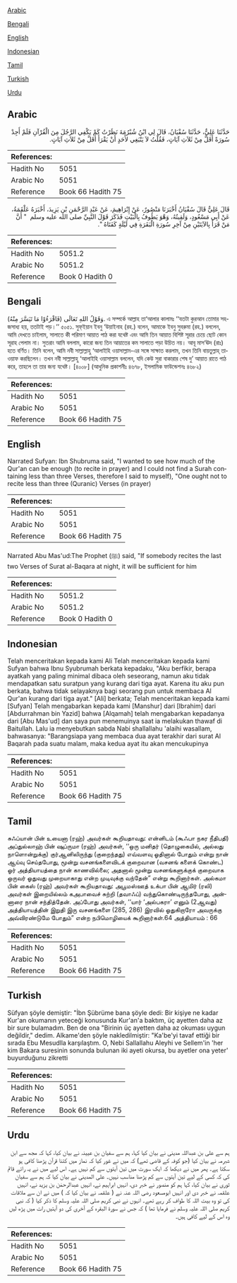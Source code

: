[Arabic](#arabic)

[Bengali](#bengali)

[English](#english)

[Indonesian](#indonesian)

[Tamil](#tamil)

[Turkish](#turkish)

[Urdu](#urdu)

## Arabic


<div dir="rtl" lang="ar" style={{fontSize:'larger',backgroundColor:'#f8f9fa',padding:20}}>
حَدَّثَنَا عَلِيٌّ، حَدَّثَنَا سُفْيَانُ، قَالَ لِي ابْنُ شُبْرُمَةَ نَظَرْتُ كَمْ يَكْفِي الرَّجُلَ مِنَ الْقُرْآنِ فَلَمْ أَجِدْ سُورَةً أَقَلَّ مِنْ ثَلاَثِ آيَاتٍ، فَقُلْتُ لاَ يَنْبَغِي لأَحَدٍ أَنْ يَقْرَأَ أَقَلَّ مِنْ ثَلاَثِ آيَاتٍ‏.‏
</div>
<div style={{backgroundColor:'#f8f9fa',padding:20, marginBottom: 10}}><table> <thead> <tr> <th>References:</th> <th></th> </tr> </thead> <tbody><tr><td>Hadith No</td><td>5051</td></tr><tr><td>Arabic No</td><td>5051</td></tr><tr><td>Reference</td><td>Book 66 Hadith 75</td></tr></tbody></table></div>


<div dir="rtl" lang="ar" style={{fontSize:'larger',backgroundColor:'#f8f9fa',padding:20}}>
قَالَ عَلِيٌّ قَالَ سُفْيَانُ أَخْبَرَنَا مَنْصُورٌ، عَنْ إِبْرَاهِيمَ، عَنْ عَبْدِ الرَّحْمَنِ بْنِ يَزِيدَ، أَخْبَرَهُ عَلْقَمَةُ، عَنْ أَبِي مَسْعُودٍ، وَلَقِيتُهُ، وَهْوَ يَطُوفُ بِالْبَيْتِ فَذَكَرَ قَوْلَ النَّبِيِّ صلى الله عليه وسلم ‏ "‏ أَنَّ مَنْ قَرَأَ بِالآيَتَيْنِ مِنْ آخِرِ سُورَةِ الْبَقَرَةِ فِي لَيْلَةٍ كَفَتَاهُ ‏"‏‏.‏
</div>
<div style={{backgroundColor:'#f8f9fa',padding:20, marginBottom: 10}}><table> <thead> <tr> <th>References:</th> <th></th> </tr> </thead> <tbody><tr><td>Hadith No</td><td>5051.2</td></tr><tr><td>Arabic No</td><td>5051.2</td></tr><tr><td>Reference</td><td>Book 0 Hadith 0</td></tr></tbody></table></div>

## Bengali


<div dir="ltr" lang="bn" style={{fontSize:'larger',backgroundColor:'#f8f9fa',padding:20}}>
وَقَوْلُ اللهِ تَعَالَى (فَاقْرَءُوْا مَا تَيَسَّرَ مِنْهُ). এ সম্পর্কে আল্লাহ তা‘আলার কালামঃ ‘‘যতটা কুরআন তোমার সহজসাধ্য হয়, ততটাই পড়।’’ ৫০৫১. সুফ্ইয়ান ইবনু ‘উয়াইনাহ (রহ.) বলেন, আমাকে ইবনু সুবরুমা (রহ.) বললেন, আমি দেখতে চাইলাম, সালাতে কী পরিমাণ আয়াত পাঠ করা যথেষ্ট এবং আমি তিন আয়াত বিশিষ্ট সূরার চেয়ে ছোট কোন সূরাহ পেলাম না। সুতরাং আমি বললাম, কারো জন্য তিন আয়াতের কম সালাতে পড়া উচিত নয়। আবূ মাস‘ঊদ (রাঃ) হতে বর্ণিত। তিনি বলেন, আমি নবী সাল্লাল্লাহু ‘আলাইহি ওয়াসাল্লাম-এর সঙ্গে সাক্ষাত করলাম, তখন তিনি বায়তুল্লাহ্ তাওয়াফ করছিলেন। তখন নবী সাল্লাল্লাহু ‘আলাইহি ওয়াসাল্লাম বললেন, যদি কেউ সুরা বাকারার শেষ দু’ আয়াত রাতে পাঠ করে, তাহলে তা তার জন্য যথেষ্ট। [৪০০৮] (আধুনিক প্রকাশনীঃ ৪৬৭৮, ইসলামিক ফাউন্ডেশনঃ ৪৬৮২)
</div>
<div style={{backgroundColor:'#f8f9fa',padding:20, marginBottom: 10}}><table> <thead> <tr> <th>References:</th> <th></th> </tr> </thead> <tbody><tr><td>Hadith No</td><td>5051</td></tr><tr><td>Arabic No</td><td>5051</td></tr><tr><td>Reference</td><td>Book 66 Hadith 75</td></tr></tbody></table></div>

## English


<div dir="ltr" lang="en" style={{fontSize:'larger',backgroundColor:'#f8f9fa',padding:20}}>
Narrated Sufyan: Ibn Shubruma said, "I wanted to see how much of the Qur'an can be enough (to recite in prayer) and I could not find a Surah containing less than three Verses, therefore I said to myself), "One ought not to recite less than three (Quranic) Verses (in prayer)
</div>
<div style={{backgroundColor:'#f8f9fa',padding:20, marginBottom: 10}}><table> <thead> <tr> <th>References:</th> <th></th> </tr> </thead> <tbody><tr><td>Hadith No</td><td>5051</td></tr><tr><td>Arabic No</td><td>5051</td></tr><tr><td>Reference</td><td>Book 66 Hadith 75</td></tr></tbody></table></div>


<div dir="ltr" lang="en" style={{fontSize:'larger',backgroundColor:'#f8f9fa',padding:20}}>
Narrated Abu Mas'ud:The Prophet (ﷺ) said, "If somebody recites the last two Verses of Surat al-Baqara at night, it will be sufficient for him
</div>
<div style={{backgroundColor:'#f8f9fa',padding:20, marginBottom: 10}}><table> <thead> <tr> <th>References:</th> <th></th> </tr> </thead> <tbody><tr><td>Hadith No</td><td>5051.2</td></tr><tr><td>Arabic No</td><td>5051.2</td></tr><tr><td>Reference</td><td>Book 0 Hadith 0</td></tr></tbody></table></div>

## Indonesian


<div dir="ltr" lang="id" style={{fontSize:'larger',backgroundColor:'#f8f9fa',padding:20}}>
Telah menceritakan kepada kami Ali Telah menceritakan kepada kami Sufyan bahwa Ibnu Syubrumah berkata kepadaku, "Aku berfikir, berapa ayatkah yang paling minimal dibaca oleh seseorang, namun aku tidak mendapatkan satu suratpun yang kurang dari tiga ayat. Karena itu aku pun berkata, bahwa tidak selayaknya bagi seorang pun untuk membaca Al Qur'an kurang dari tiga ayat." [Ali] berkata; Telah menceritakan kepada kami [Sufyan] Telah mengabarkan kepada kami [Manshur] dari [Ibrahim] dari [Abdurrahman bin Yazid] bahwa [Alqamah] telah mengabarkan kepadanya dari [Abu Mas'ud] dan saya pun menemuinya saat ia melakukan thawaf di Baitullah. Lalu ia menyebutkan sabda Nabi shallallahu 'alaihi wasallam, bahwasanya: "Barangsiapa yang membaca dua ayat terakhir dari surat Al Baqarah pada suatu malam, maka kedua ayat itu akan mencukupinya
</div>
<div style={{backgroundColor:'#f8f9fa',padding:20, marginBottom: 10}}><table> <thead> <tr> <th>References:</th> <th></th> </tr> </thead> <tbody><tr><td>Hadith No</td><td>5051</td></tr><tr><td>Arabic No</td><td>5051</td></tr><tr><td>Reference</td><td>Book 66 Hadith 75</td></tr></tbody></table></div>

## Tamil


<div dir="ltr" lang="ta" style={{fontSize:'larger',backgroundColor:'#f8f9fa',padding:20}}>
சுஃப்யான் பின் உயைனா (ரஹ்) அவர்கள் கூறியதாவது: என்னிடம் (கூஃபா நகர நீதிபதி) அப்துல்லாஹ் பின் ஷுப்ருமா (ரஹ்) அவர்கள், ‘‘ஒரு மனிதர் (தொழுகையில், அல்லது நாளொன்றுக்கு) குர்ஆனிலிருந்து (குறைந்தது) எவ்வளவு ஓதினால் போதும் என்று நான் ஆய்வு செய்தபோது, மூன்று வசனங்களைவிடக் குறைவான (வசனங் களைக் கொண்ட) ஓர் அத்தியாயத்தை நான் காணவில்லை; அதனால் மூன்று வசனங்களுக்குக் குறைவாக ஒருவர் ஓதுவது முறையாகாது என்ற முடிவுக்கு வந்தேன்” என்று கூறினார்கள். அல்கமா பின் கைஸ் (ரஹ்) அவர்கள் கூறியதாவது: அபூமஸ்ஊத் உக்பா பின் ஆமிர் (ரலி) அவர்கள் இறையில்லம் கஅபாவைச் சுற்றி (தவாஃப்) வந்துகொண்டிருந்தபோது, அன்னாரை நான் சந்தித்தேன். அப்போது அவர்கள், ‘‘யார் ‘அல்பகரா’ எனும் (2ஆவது) அத்தியாயத்தின் இறுதி இரு வசனங்களை (285, 286) இரவில் ஓதுகிறாரோ அவருக்கு அவ்விரண்டுமே போதும்” என்ற நபிமொழியைக் கூறினார்கள்.64 அத்தியாயம் : 66
</div>
<div style={{backgroundColor:'#f8f9fa',padding:20, marginBottom: 10}}><table> <thead> <tr> <th>References:</th> <th></th> </tr> </thead> <tbody><tr><td>Hadith No</td><td>5051</td></tr><tr><td>Arabic No</td><td>5051</td></tr><tr><td>Reference</td><td>Book 66 Hadith 75</td></tr></tbody></table></div>

## Turkish


<div dir="ltr" lang="tr" style={{fontSize:'larger',backgroundColor:'#f8f9fa',padding:20}}>
Süfyan şöyle demiştir: "İbn Şübrüme bana şöyle dedi: Bir kişiye ne kadar Kur'an okumanın yeteceği konusunda Kur'an'a baktım, üç ayetten daha az bir sure bulamadım. Ben de ona "Birinin üç ayetten daha az okuması uygun değildir," dedim. Alkame'den şöyle nakledilmiştir: "Ka'be'yi tavaf ettiği bir sırada Ebu Mesudlla karşılaştım. O, Nebi Sallallahu Aleyhi ve Sellem'in 'her kim Bakara suresinin sonunda bulunan iki ayeti okursa, bu ayetler ona yeter' buyurduğunu zikretti
</div>
<div style={{backgroundColor:'#f8f9fa',padding:20, marginBottom: 10}}><table> <thead> <tr> <th>References:</th> <th></th> </tr> </thead> <tbody><tr><td>Hadith No</td><td>5051</td></tr><tr><td>Arabic No</td><td>5051</td></tr><tr><td>Reference</td><td>Book 66 Hadith 75</td></tr></tbody></table></div>

## Urdu


<div dir="rtl" lang="ur" style={{fontSize:'larger',backgroundColor:'#f8f9fa',padding:20}}>
ہم سے علی بن عبداللہ مدینی نے بیان کیا کہا، ہم سے سفیان بن عیینہ نے بیان کیا، کہا کہ مجھ سے ابن شبرمہ نے بیان کیا (جو کوفہ کے قاضی تھے) کہ میں نے غور کیا کہ نماز میں کتنا قرآن پڑھنا کافی ہو سکتا ہے۔ پھر میں نے دیکھا کہ ایک سورت میں تین آیتوں سے کم نہیں ہے۔ اس لیے میں نے یہ رائے قائم کی کہ کسی کے لیے تین آیتوں سے کم پڑھنا مناسب نہیں۔ علی المدینی نے بیان کیا کہ ہم سے سفیان ثوری نے بیان کیا، کہا ہم کو منصور نے خبر دی، انہیں ابراہیم نے، انہیں عبدالرحمٰن بن یزید نے، انہیں علقمہ نے خبر دی اور انہیں ابومسعود رضی اللہ عنہ نے ( علقمہ نے بیان کیا کہ ) میں نے ان سے ملاقات کی تو وہ بیت اللہ کا طواف کر رہے تھے۔ انہوں نے نبی کریم صلی اللہ علیہ وسلم کا ذکر کیا ( کہ نبی کریم صلی اللہ علیہ وسلم نے فرمایا تھا ) کہ جس نے سورۃ البقرہ کے آخری کی دو آیتیں رات میں پڑھ لیں وہ اس کے لیے کافی ہیں۔
</div>
<div style={{backgroundColor:'#f8f9fa',padding:20, marginBottom: 10}}><table> <thead> <tr> <th>References:</th> <th></th> </tr> </thead> <tbody><tr><td>Hadith No</td><td>5051</td></tr><tr><td>Arabic No</td><td>5051</td></tr><tr><td>Reference</td><td>Book 66 Hadith 75</td></tr></tbody></table></div>